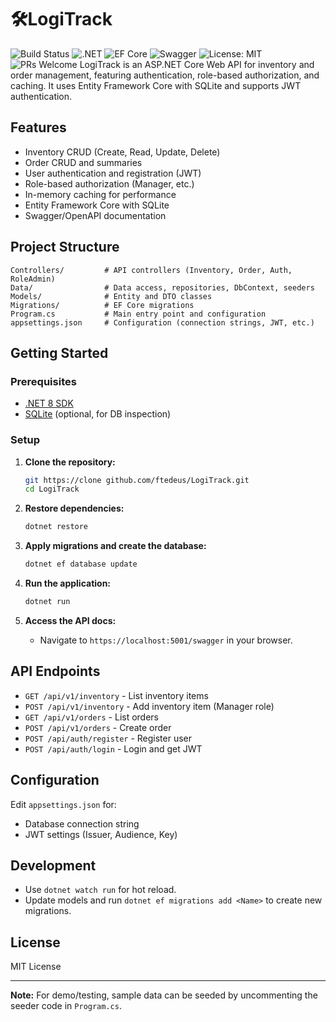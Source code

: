 # 🛠️LogiTrack
 ![Build Status](https://github.com/ftedeus/LogiTrack/actions/workflows/ci-cd-pipeline.yml/badge.svg)
![.NET](https://img.shields.io/badge/.NET-8.0-blueviolet?logo=dotnet)
![EF Core](https://img.shields.io/badge/EF%20Core-8.0-blue?logo=ef)
![Swagger](https://img.shields.io/badge/Swagger-UI-green?logo=swagger)
![License: MIT](https://img.shields.io/badge/License-MIT-yellow.svg)
![PRs Welcome](https://img.shields.io/badge/PRs-welcome-brightgreen.svg)
LogiTrack is an ASP.NET Core Web API for inventory and order management, featuring authentication, role-based authorization, and caching. It uses Entity Framework Core with SQLite and supports JWT authentication.
## Features

- Inventory CRUD (Create, Read, Update, Delete)
- Order CRUD and summaries
- User authentication and registration (JWT)
- Role-based authorization (Manager, etc.)
- In-memory caching for performance
- Entity Framework Core with SQLite
- Swagger/OpenAPI documentation

## Project Structure

```
Controllers/         # API controllers (Inventory, Order, Auth, RoleAdmin)
Data/                # Data access, repositories, DbContext, seeders
Models/              # Entity and DTO classes
Migrations/          # EF Core migrations
Program.cs           # Main entry point and configuration
appsettings.json     # Configuration (connection strings, JWT, etc.)
```

## Getting Started

### Prerequisites

- [.NET 8 SDK](https://dotnet.microsoft.com/download)
- [SQLite](https://www.sqlite.org/download.html) (optional, for DB inspection)

### Setup

1. **Clone the repository:**
   ```sh
   git https://clone github.com/ftedeus/LogiTrack.git
   cd LogiTrack
   ```

2. **Restore dependencies:**
   ```sh
   dotnet restore
   ```

3. **Apply migrations and create the database:**
   ```sh
   dotnet ef database update
   ```

4. **Run the application:**
   ```sh
   dotnet run
   ```

5. **Access the API docs:**
   - Navigate to `https://localhost:5001/swagger` in your browser.

## API Endpoints

- `GET /api/v1/inventory` - List inventory items
- `POST /api/v1/inventory` - Add inventory item (Manager role)
- `GET /api/v1/orders` - List orders
- `POST /api/v1/orders` - Create order
- `POST /api/auth/register` - Register user
- `POST /api/auth/login` - Login and get JWT

## Configuration

Edit `appsettings.json` for:

- Database connection string
- JWT settings (Issuer, Audience, Key)

## Development

- Use `dotnet watch run` for hot reload.
- Update models and run `dotnet ef migrations add <Name>` to create new migrations.

## License

MIT License

---

**Note:** For demo/testing, sample data can be seeded by uncommenting the seeder code in `Program.cs`.
